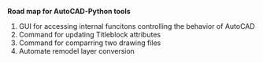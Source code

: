 **Road map for AutoCAD-Python tools**
1. GUI for accessing internal funcitons controlling the behavior of AutoCAD
2. Command for updating Titleblock attributes
3. Command for comparring two drawing files
4. Automate remodel layer conversion
